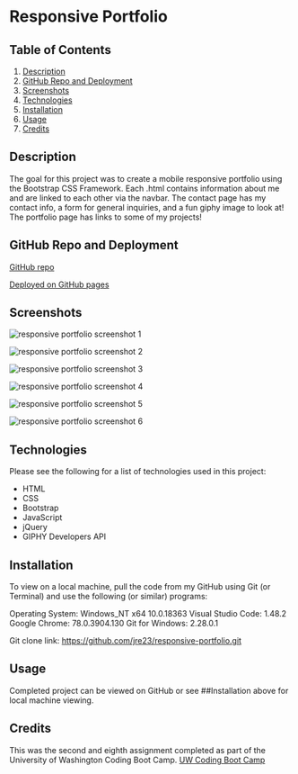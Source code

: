 # Responsive Portfolio

## Table of Contents

1. [Description](#Description)
2. [GitHub Repo and Deployment](#GitHub-Repo-and-Deployment)
3. [Screenshots](#Screenshots)
4. [Technologies](#Technologies)
5. [Installation](#Installation)
6. [Usage](#Usage)
7. [Credits](#Credits)

## Description

The goal for this project was to create a mobile responsive portfolio using the Bootstrap CSS Framework. Each .html contains information about me and are linked to each other via the navbar. The contact page has my contact info, a form for general inquiries, and a fun giphy image to look at! The portfolio page has links to some of my projects!

## GitHub Repo and Deployment

[GitHub repo](https://github.com/jre23/responsive-portfolio)

[Deployed on GitHub pages](https://jre23.github.io/responsive-portfolio/)

## Screenshots

![responsive portfolio screenshot 1](https://user-images.githubusercontent.com/69170823/97367422-49dec880-1866-11eb-89af-ac27e5f958e3.png)

![responsive portfolio screenshot 2](https://user-images.githubusercontent.com/69170823/97367599-a510bb00-1866-11eb-84a4-1f18a01220d3.png)

![responsive portfolio screenshot 3](https://user-images.githubusercontent.com/69170823/97367484-6da20e80-1866-11eb-8012-a90bf3078cbb.png)

![responsive portfolio screenshot 4](https://user-images.githubusercontent.com/69170823/97367669-c4a7e380-1866-11eb-97f9-0d15bbf1a08f.png)

![responsive portfolio screenshot 5](https://user-images.githubusercontent.com/69170823/97367542-8ad6dd00-1866-11eb-99c8-16319be05817.png)

![responsive portfolio screenshot 6](https://user-images.githubusercontent.com/69170823/97367704-d4272c80-1866-11eb-8a69-231c87d06dbb.png)

## Technologies

Please see the following for a list of technologies used in this project:

* HTML
* CSS
* Bootstrap
* JavaScript
* jQuery
* GIPHY Developers API

## Installation

To view on a local machine, pull the code from my GitHub using Git (or Terminal) and use the following (or similar) programs:

Operating System: Windows_NT x64 10.0.18363
Visual Studio Code: 1.48.2
Google Chrome: 78.0.3904.130
Git for Windows: 2.28.0.1

Git clone link: https://github.com/jre23/responsive-portfolio.git

## Usage

Completed project can be viewed on GitHub or see ##Installation above for local machine viewing.

## Credits

This was the second and eighth assignment completed as part of the University of Washington Coding Boot Camp. [UW Coding Boot Camp](https://bootcamp.uw.edu/coding/)
